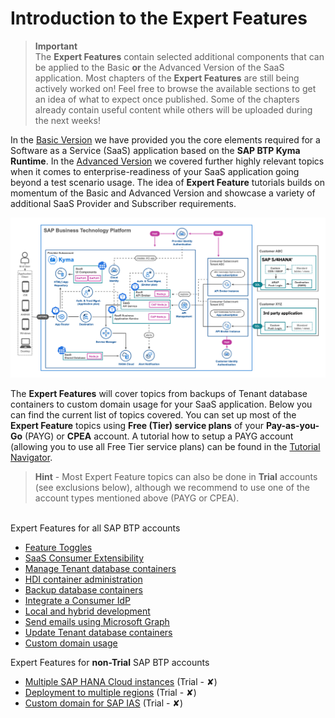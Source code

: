 # Introduction to the Expert Features

> **Important**<br>
> The **Expert Features** contain selected additional components that can be applied to the Basic **or** the Advanced Version of the SaaS application. Most chapters of the **Expert Features** are still being actively worked on! Feel free to browse the available sections to get an idea of what to expect once published. Some of the chapters already contain useful content while others will be uploaded during the next weeks!

In the [Basic Version](../../2-basic/0-introduction-basic-version/README.md) we have provided you the core elements required for a Software as a Service (SaaS) application based on the **SAP BTP Kyma Runtime**. In the [Advanced Version](../../3-advanced/0-introduction-advanced-version/README.md) we covered further highly relevant topics when it comes to enterprise-readiness of your SaaS application going beyond a test scenario usage. The idea of **Expert Feature** tutorials builds on momentum of the Basic and Advanced Version and showcase a variety of additional SaaS Provider and Subscriber requirements.

[<img src="./images/App_Architecture_Expert.png" width="600" />](./images/App_Architecture_Expert.png)

The **Expert Features** will cover topics from backups of Tenant database containers to custom domain usage for your SaaS application. Below you can find the current list of topics covered. You can set up most of the **Expert Feature** topics using **Free (Tier) service plans** of your **Pay-as-you-Go** (PAYG) or **CPEA** account. A tutorial how to setup a PAYG account (allowing you to use all Free Tier service plans) can be found in the [Tutorial Navigator](https://developers.sap.com/tutorials/btp-free-tier-account.html).

> **Hint** - Most Expert Feature topics can also be done in **Trial** accounts (see exclusions below), although we recommend to use one of the account types mentioned above (PAYG or CPEA).

<br> Expert Features for all SAP BTP accounts

* [Feature Toggles](../feature-toggles/README.md)
* [SaaS Consumer Extensibility](../consumer-extensibility/README.md)
* [Manage Tenant database containers](../manage-tenant-containers/README.md)
* [HDI container administration](../hdi-container-administration/README.md) 
* [Backup database containers](../backup-database-containers/README.md)
* [Integrate a Consumer IdP](../integrate-consumers-idp/README.md)
* [Local and hybrid development](../local-hybrid-development/README.md)
* [Send emails using Microsoft Graph](../send-emails-graph-api/README.md)
* [Update Tenant database containers](../update-tenant-containers/README.md)
* [Custom domain usage](../custom-domain-usage/README.md)

Expert Features for **non-Trial** SAP BTP accounts

* [Multiple SAP HANA Cloud instances](./docu/4-expert/multiple-hana-cloud/README.md) (Trial - ✘)
* [Deployment to multiple regions](../deploy-multiple-regions/README.md) (Trial - ✘)
* [Custom domain for SAP IAS](../custom-domain-for-ias/README.md) (Trial - ✘)
